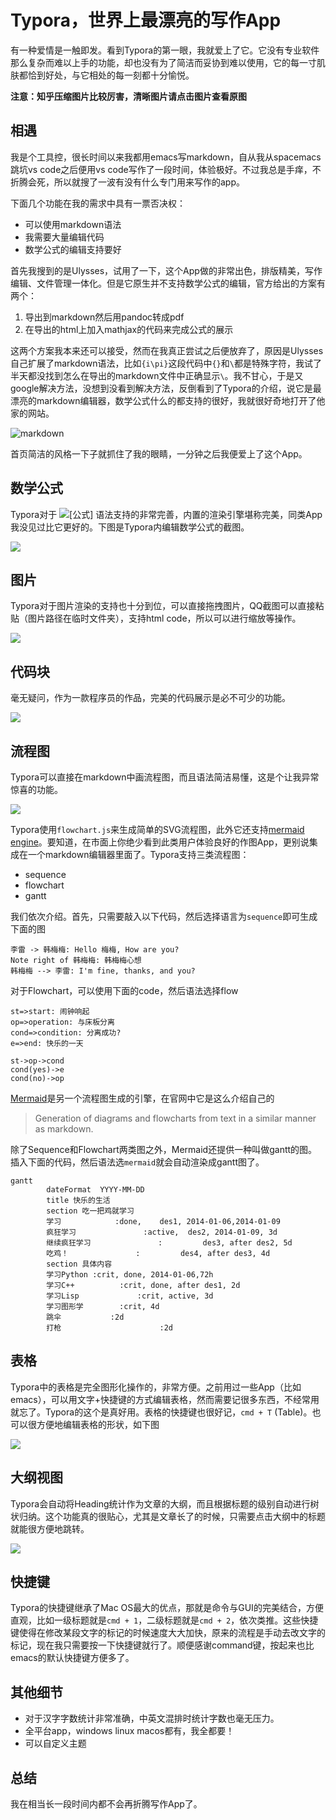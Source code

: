

#  Typora，世界上最漂亮的写作App

有一种爱情是一触即发。看到Typora的第一眼，我就爱上了它。它没有专业软件那么复杂而难以上手的功能，却也没有为了简洁而妥协到难以使用，它的每一寸肌肤都恰到好处，与它相处的每一刻都十分愉悦。

**注意：知乎压缩图片比较厉害，清晰图片请点击图片查看原图**

## 相遇

我是个工具控，很长时间以来我都用emacs写markdown，自从我从spacemacs跳坑vs code之后便用vs code写作了一段时间，体验极好。不过我总是手痒，不折腾会死，所以就搜了一波有没有什么专门用来写作的app。

下面几个功能在我的需求中具有一票否决权：

- 可以使用markdown语法
- 我需要大量编辑代码
- 数学公式的编辑支持要好

首先我搜到的是Ulysses，试用了一下，这个App做的非常出色，排版精美，写作编辑、文件管理一体化。但是它原生并不支持数学公式的编辑，官方给出的方案有两个：

1. 导出到markdown然后用pandoc转成pdf
2. 在导出的html上加入mathjax的代码来完成公式的展示

这两个方案我本来还可以接受，然而在我真正尝试之后便放弃了，原因是Ulysses自己扩展了markdown语法，比如`{i\pi}`这段代码中`{}`和`\`都是特殊字符，我试了半天都没找到怎么在导出的markdown文件中正确显示`\`。我不甘心，于是又google解决方法，没想到没看到解决方法，反倒看到了Typora的介绍，说它是最漂亮的markdown编辑器，数学公式什么的都支持的很好，我就很好奇地打开了他家的网站。

![markdown](images/demo/1.jpg)

首页简洁的风格一下子就抓住了我的眼睛，一分钟之后我便爱上了这个App。

## **数学公式**

Typora对于 ![[公式]](https://www.zhihu.com/equation?tex=%5CLaTeX) 语法支持的非常完善，内置的渲染引擎堪称完美，同类App我没见过比它更好的。下图是Typora内编辑数学公式的截图。

![](images/demo/2.jpg)

## **图片**

Typora对于图片渲染的支持也十分到位，可以直接拖拽图片，QQ截图可以直接粘贴（图片路径在临时文件夹），支持html code，所以可以进行缩放等操作。

![](images/demo/3.jpg)

## **代码块**

毫无疑问，作为一款程序员的作品，完美的代码展示是必不可少的功能。

![](images/demo/4.jpg)

## **流程图**

Typora可以直接在markdown中画流程图，而且语法简洁易懂，这是个让我异常惊喜的功能。

![](images/demo/5.jpg)

Typora使用`flowchart.js`来生成简单的SVG流程图，此外它还支持[mermaid engine](https://link.zhihu.com/?target=https%3A//mermaidjs.github.io/)。要知道，在市面上你绝少看到此类用户体验良好的作图App，更别说集成在一个markdown编辑器里面了。Typora支持三类流程图：

- sequence
- flowchart
- gantt

我们依次介绍。首先，只需要敲入以下代码，然后选择语言为`sequence`即可生成下面的图

```sequence
李雷 -> 韩梅梅: Hello 梅梅, How are you?
Note right of 韩梅梅: 韩梅梅心想
韩梅梅 --> 李雷: I'm fine, thanks, and you?
```

对于Flowchart，可以使用下面的code，然后语法选择flow

```flow
st=>start: 闹钟响起
op=>operation: 与床板分离
cond=>condition: 分离成功?
e=>end: 快乐的一天

st->op->cond
cond(yes)->e
cond(no)->op
```

[Mermaid](https://link.zhihu.com/?target=https%3A//mermaidjs.github.io/)是另一个流程图生成的引擎，在官网中它是这么介绍自己的

> Generation of diagrams and flowcharts from text in a similar manner as markdown.

除了Sequence和Flowchart两类图之外，Mermaid还提供一种叫做gantt的图。插入下面的代码，然后语法选`mermaid`就会自动渲染成gantt图了。

```mermaid
gantt
        dateFormat  YYYY-MM-DD
        title 快乐的生活
        section 吃一把鸡就学习
        学习            :done,    des1, 2014-01-06,2014-01-09
        疯狂学习               :active,  des2, 2014-01-09, 3d
        继续疯狂学习               :         des3, after des2, 5d
        吃鸡！               :         des4, after des3, 4d
        section 具体内容
        学习Python :crit, done, 2014-01-06,72h
        学习C++          :crit, done, after des1, 2d
        学习Lisp             :crit, active, 3d
        学习图形学        :crit, 4d
        跳伞           :2d
        打枪                      :2d
```

## **表格**

Typora中的表格是完全图形化操作的，非常方便。之前用过一些App（比如emacs），可以用文字+快捷键的方式编辑表格，然而需要记很多东西，不经常用就忘了。Typora的这个是真好用。表格的快捷键也很好记，`cmd + T` (Table)。也可以很方便地编辑表格的形状，如下图

![](images/demo/6.jpg)

## **大纲视图**

Typora会自动将Heading统计作为文章的大纲，而且根据标题的级别自动进行树状归纳。这个功能真的很贴心，尤其是文章长了的时候，只需要点击大纲中的标题就能很方便地跳转。

![](images/demo/7.jpg)

## **快捷键**

Typora的快捷键继承了Mac OS最大的优点，那就是命令与GUI的完美结合，方便直观，比如一级标题就是`cmd + 1`，二级标题就是`cmd + 2`，依次类推。这些快捷键使得在修改某段文字的标记的时候速度大大加快，原来的流程是手动去改文字的标记，现在我只需要按一下快捷键就行了。顺便感谢command键，按起来也比emacs的默认快捷键方便多了。

## **其他细节**

- 对于汉字字数统计非常准确，中英文混排时统计字数也毫无压力。
- 全平台app，windows linux macos都有，我全都要！
- 可以自定义主题

## **总结**

我在相当长一段时间内都不会再折腾写作App了。